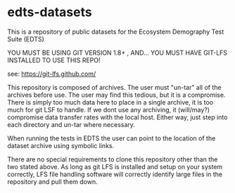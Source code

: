 # edts-datasets
This is a repository of public datasets for the Ecosystem Demography Test Suite (EDTS)

YOU MUST BE USING GIT VERSION 1.8+  , AND...
YOU MUST HAVE GIT-LFS INSTALLED TO USE THIS REPO!

see: https://git-lfs.github.com/

This repository is composed of archives.  The user must "un-tar" all of the archives before use.  The user may find this tedious, but it is a compromise.  There is simply too much data here to place in a single archive, it is too much for git LSF to handle.  If we dont use any archiving, it (will/may?) compromise data transfer rates with the local host.  Either way, just step into each directory and un-tar where necessary.

When running the tests in EDTS the user can point to the location of the dataset archive using symbolic links.

There are no special requirements to clone this repository other than the two stated above.  As long as git LFS is installed and setup on your system correctly, LFS file handling software will correctly identify large files in the repository and pull them down.